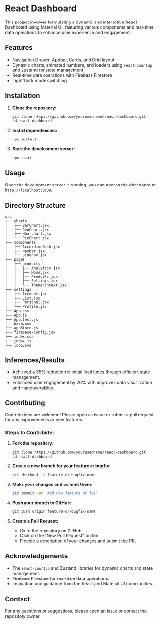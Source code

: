 


# React Dashboard

This project involves formulating a dynamic and interactive React Dashboard using Material UI, featuring various components and real-time data operations to enhance user experience and engagement.

## Features
- Navigation Drawer, Appbar, Cards, and Grid layout
- Dynamic charts, animated numbers, and loaders using `react-countup` and Zustand for state management
- Real-time data operations with Firebase Firestore
- Light/Dark mode switching

## Installation

1. **Clone the repository:**

   ```sh
   git clone https://github.com/yourusername/react-dashboard.git
   cd react-dashboard
   ```

2. **Install dependencies:**

   ```sh
   npm install
   ```

3. **Start the development server:**

   ```sh
   npm start
   ```

## Usage

Once the development server is running, you can access the dashboard at `http://localhost:3000`. 

## Directory Structure

```
src
├── charts
│   ├── BarChart.jsx
│   ├── GeoChart.jsx
│   ├── Hbarchart.jsx
│   └── PieChart.jsx
├── components
│   ├── AccordionDash.jsx
│   ├── Navbar.jsx
│   └── Sidenav.jsx
├── pages
│   ├── products
│   │   ├── Analytics.jsx
│   │   ├── Home.jsx
│   │   ├── Products.jsx
│   │   ├── Settings.jsx
│   │   └── ThemeContext.jsx
├── settings
│   ├── Account.jsx
│   ├── List.jsx
│   ├── Personal.jsx
│   └── Profile.jsx
├── App.css
├── App.js
├── App.test.js
├── Dash.css
├── appStore.js
├── firebase-config.jsx
├── index.css
├── index.js
└── logo.svg
```

## Inferences/Results

- Achieved a 35% reduction in initial load times through efficient state management.
- Enhanced user engagement by 26% with improved data visualization and maneuverability.

## Contributing

Contributions are welcome! Please open an issue or submit a pull request for any improvements or new features.

### Steps to Contribute:

1. **Fork the repository:**

   ```sh
   git clone https://github.com/yourusername/react-dashboard.git
   cd react-dashboard
   ```

2. **Create a new branch for your feature or bugfix:**

   ```sh
   git checkout -b feature-or-bugfix-name
   ```

3. **Make your changes and commit them:**

   ```sh
   git commit -am 'Add new feature or fix'
   ```

4. **Push your branch to GitHub:**

   ```sh
   git push origin feature-or-bugfix-name
   ```

5. **Create a Pull Request:**
   - Go to the repository on GitHub.
   - Click on the "New Pull Request" button.
   - Provide a description of your changes and submit the PR.

## Acknowledgements

- The `react-countup` and Zustand libraries for dynamic charts and state management.
- Firebase Firestore for real-time data operations.
- Inspiration and guidance from the React and Material UI communities.

## Contact

For any questions or suggestions, please open an issue or contact the repository owner.



